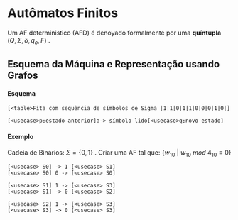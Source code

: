 # Autômatos Finitos

Um AF deterministico (AFD) é denoyado formalmente por uma **quíntupla**
$(Q, \Sigma, \delta, q_o, F)$ .

## Esquema da Máquina e Representação usando Grafos

#### Esquema
```nomnoml
[<table>Fita com sequência de símbolos de Sigma |1|1|0|1|1|0|0|0|1|0|]
```

```nomnoml
[<usecase>p;estado anterior]a-> símbolo lido[<usecase>q;novo estado]
```

#### Exemplo

Cadeia de Binários: $\Sigma = \{0, 1\}$ .
Criar uma AF tal que: $\{w_{10} \ | \ w_{10} \ mod \ 4_{10} \equiv 0\}$

```nomnoml
[<usecase> S0] -> 1 [<usecase> S1]
[<usecase> S0] 0 -> [<usecase> S0]

[<usecase> S1] 1 -> [<usecase> S3]
[<usecase> S1] -> 0 [<usecase> S2]

[<usecase> S2] 1 -> [<usecase> S3]
[<usecase> S3] -> 0 [<usecase> S3]

```


